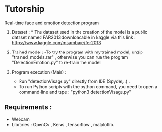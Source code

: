 # Tutorship
Real-time face and emotion detection program
  1. Dataset :
    * The dataset used in the creation of the model is a public dataset named FAR2013 downloadable in kaggle via this link :
    https://www.kaggle.com/msambare/fer2013
    
  2. Trained model : 
    -To try the program with my trained model, unzip "trained_models.rar" , otherwise you can run the program "DetectionEmotion.py" to re-train the model
   
  4. Program execution (Main) :
     - Run "detectionVisage.py" directly from IDE (Spyder,..) .
     - To run Python scripts with the python command, you need to open a command-line and tape : 
           "python3 detectionVisage.py"
     
    
  
   ## Requirements :
   - Webcam 
   - Libraries : OpenCv , Keras , tensorflow , matplotlib.
  
   
